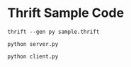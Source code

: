 # Thrift Sample Code

  `thrift --gen py sample.thrift`

  `python server.py`

  `python client.py`

